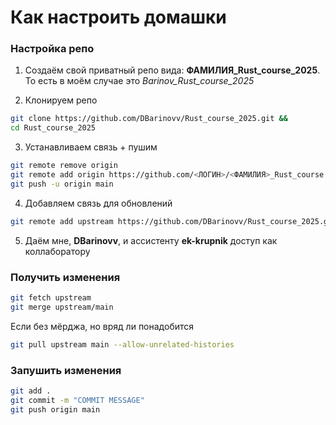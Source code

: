 # Как настроить домашки

### Настройка репо
1) Создаём свой приватный репо вида: **ФАМИЛИЯ_Rust_course_2025**. То есть в моём случае это *Barinov_Rust_course_2025*

2) Клонируем репо
```bash
git clone https://github.com/DBarinovv/Rust_course_2025.git &&
cd Rust_course_2025
```

3) Устанавливаем связь + пушим
```bash
git remote remove origin
git remote add origin https://github.com/<ЛОГИН>/<ФАМИЛИЯ>_Rust_course.git
git push -u origin main
```

4) Добавляем связь для обновлений
```bash
git remote add upstream https://github.com/DBarinovv/Rust_course_2025.git
```

5) Даём мне, **DBarinovv**, и ассистенту **ek-krupnik** доступ как коллаборатору

### Получить изменения
```bash
git fetch upstream
git merge upstream/main
```

Если без мёрджа, но вряд ли понадобится
```bash
git pull upstream main --allow-unrelated-histories
```

### Запушить изменения
```bash
git add .
git commit -m "COMMIT MESSAGE"
git push origin main
```
